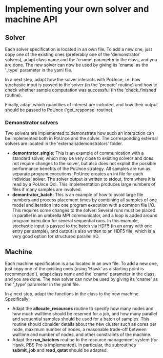 # Implementing your own solver and machine API 

## Solver 

Each solver specification is located in an own file. To add a new one, just copy one of the existing ones (preferably one of the 'demonstrator' solvers), adapt class name and the 'cname' parameter in the class, and you are done. The new solver can now be used by giving its 'cname' as the '_type' parameter in the yaml file. 

In a next step, adapt how the solver interacts with PoUnce, i.e. how stochastic input is passed to the solver (in the 'prepare' routine) and how to check whether sample computation was successful (in the 'check_finished' routine).

Finally, adapt which quantities of interest are included, and how their output should be passed to PoUnce ('get_response' routine).

### Demonstrator solvers

Two solvers are implemented to demonstrate how such an interaction can be implemented both in PoUnce and the solver. The corresponding external solvers are located in the 'externals/demonstrators' folder. 

- **demontrator_single**: This is an example of communication with a standard solver, which may be very close to existing solvers and does not require changes to the solver, but also does not exploit the possible performance benefits of the PoUnce strategy. All samples are run as separate program executions. PoUnce creates an ini file for each individual solver. The solver output is written to stdout, from where it is read by a PoUnce QoI. This implementation produces large numbers of files if many samples are involved. 
- **demontrator_batch**: This is an example of how to avoid large file numbers and process placement times by combining all samples of one model and iteration into one program execution with a common file I/O. This requires some changes to the solver: Several runs must be placed in parallel in an umbrella MPI communicator, and a loop is added around program execution for several sequential runs. In this example, stochastic input is passed to the batch via HDF5 (in an array with one entry per sample), and output is also written to an HDF5 file, which is a very good option for structured parallel I/O.

## Machine

Each machine specification is also located in an own file. To add a new one, just copy one of the existing ones (using 'Hawk' as a starting point is recommended'), adapt class name and the 'cname' parameter in the class, and you are done. The new solver can now be used by giving its 'cname' as the '_type' parameter in the yaml file. 

In a next step, adapt the functions in the class to the new machine. Specifically: 

- Adapt the **allocate_resources** routine to specify how many nodes and how much walltime should be reserved for a job, and how many parallel and sequential samples should be used for a batch of samples. This routine should consider details about the new cluster such as cores per node, maximum number of nodes, a reasonable trade-off between walltime and number of nodes, and other constraints of the machine.
- Adapt the **run_batches** routine to the resource management system (for Hawk, PBS Pro is implemented). In particular, the subroutines **submit_job** and **read_qstat** should be adapted.  

